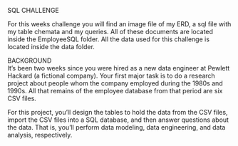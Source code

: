 SQL CHALLENGE  

For this weeks challenge you will find an image file of my ERD, a sql file with my table chemata and my queries. All of these documents are located inside the EmployeeSQL folder. All the data used for this challenge is located inside the data folder.

BACKGROUND  
It’s been two weeks since you were hired as a new data engineer at Pewlett Hackard (a fictional company). Your first major task is to do a research project about people whom the company employed during the 1980s and 1990s. All that remains of the employee database from that period are six CSV files.

For this project, you’ll design the tables to hold the data from the CSV files, import the CSV files into a SQL database, and then answer questions about the data. That is, you’ll perform data modeling, data engineering, and data analysis, respectively.
